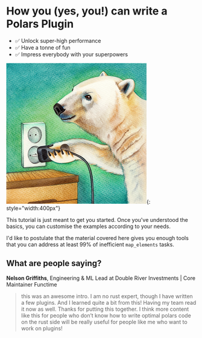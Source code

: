 # How you (yes, you!) can write a Polars Plugin

- ✅ Unlock super-high performance
- ✅ Have a tonne of fun
- ✅ Impress everybody with your superpowers

![](assets/image.png){: style="width:400px"}

This tutorial is just meant to get you started. Once you've understood the
basics, you can customise the examples according to your needs.

I'd like to postulate that the material covered here gives you enough tools
that you can address at least 99% of inefficient `map_elements` tasks.

## What are people saying?

**Nelson Griffiths**, Engineering & ML Lead at Double River Investments | Core Maintainer Functime

> this was an awesome intro. I am no rust expert, though I have written a few plugins. And I learned quite a bit from this! Having my team read it now as well. Thanks for putting this together. I think more content like this for people who don’t know how to write optimal polars code on the rust side will be really useful for people like me who want to work on plugins!
